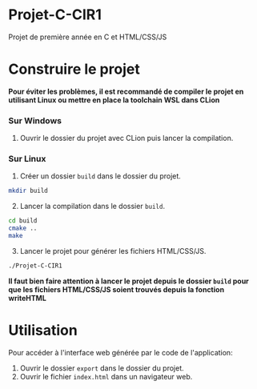 # Projet-C-CIR1

Projet de première année en C et HTML/CSS/JS

# Construire le projet

**Pour éviter les problèmes, il est recommandé de compiler le projet en utilisant Linux ou mettre en place la toolchain WSL dans CLion**

### Sur Windows

1. Ouvrir le dossier du projet avec CLion puis lancer la compilation.

### Sur Linux

1. Créer un dossier `build` dans le dossier du projet.

```bash
mkdir build
```

2. Lancer la compilation dans le dossier `build`.

```bash
cd build
cmake ..
make
```

3. Lancer le projet pour générer les fichiers HTML/CSS/JS.

```bash
./Projet-C-CIR1
```

**Il faut bien faire attention à lancer le projet depuis le dossier `build` pour que les fichiers HTML/CSS/JS soient
trouvés depuis la fonction writeHTML**

# Utilisation

Pour accéder à l'interface web générée par le code de l'application:

1. Ouvrir le dossier `export` dans le dossier du projet.
2. Ouvrir le fichier `index.html` dans un navigateur web.
